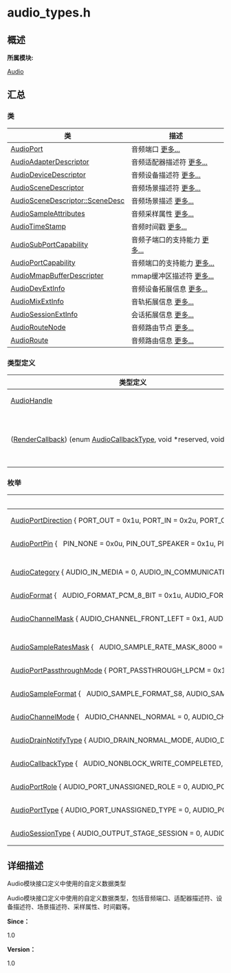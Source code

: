 # audio_types.h


## **概述**

**所属模块:**

[Audio](_audio.md)


## **汇总**


### 类

  | 类 | 描述 | 
| -------- | -------- |
| [AudioPort](_audio_port.md) | 音频端口&nbsp;[更多...](_audio_port.md) | 
| [AudioAdapterDescriptor](_audio_adapter_descriptor.md) | 音频适配器描述符&nbsp;[更多...](_audio_adapter_descriptor.md) | 
| [AudioDeviceDescriptor](_audio_device_descriptor.md) | 音频设备描述符&nbsp;[更多...](_audio_device_descriptor.md) | 
| [AudioSceneDescriptor](_audio_scene_descriptor.md) | 音频场景描述符&nbsp;[更多...](_audio_scene_descriptor.md) | 
| [AudioSceneDescriptor::SceneDesc](union_audio_scene_descriptor_1_1_scene_desc.md) | 音频场景描述&nbsp;[更多...](union_audio_scene_descriptor_1_1_scene_desc.md) | 
| [AudioSampleAttributes](_audio_sample_attributes.md) | 音频采样属性&nbsp;[更多...](_audio_sample_attributes.md) | 
| [AudioTimeStamp](_audio_time_stamp.md) | 音频时间戳&nbsp;[更多...](_audio_time_stamp.md) | 
| [AudioSubPortCapability](_audio_sub_port_capability.md) | 音频子端口的支持能力&nbsp;[更多...](_audio_sub_port_capability.md) | 
| [AudioPortCapability](_audio_port_capability.md) | 音频端口的支持能力&nbsp;[更多...](_audio_port_capability.md) | 
| [AudioMmapBufferDescripter](_audio_mmap_buffer_descripter.md) | mmap缓冲区描述符&nbsp;[更多...](_audio_mmap_buffer_descripter.md) | 
| [AudioDevExtInfo](_audio_dev_ext_info.md) | 音频设备拓展信息&nbsp;[更多...](_audio_dev_ext_info.md) | 
| [AudioMixExtInfo](_audio_mix_ext_info.md) | 音轨拓展信息&nbsp;[更多...](_audio_mix_ext_info.md) | 
| [AudioSessionExtInfo](_audio_session_ext_info.md) | 会话拓展信息&nbsp;[更多...](_audio_session_ext_info.md) | 
| [AudioRouteNode](_audio_route_node.md) | 音频路由节点&nbsp;[更多...](_audio_route_node.md) | 
| [AudioRoute](_audio_route.md) | 音频路由信息&nbsp;[更多...](_audio_route.md) | 


### 类型定义

  | 类型定义 | 描述 | 
| -------- | -------- |
| [AudioHandle](_audio.md#ga18675ddb073465fdeac33a897f675d79) | 音频句柄 | 
| ([RenderCallback](_audio.md#rendercallback))&nbsp;(enum&nbsp;[AudioCallbackType](_audio.md#audiocallbacktype),&nbsp;void&nbsp;\*reserved,&nbsp;void&nbsp;\*cookie) | 回调函数指针&nbsp;[更多...](_audio.md#rendercallback) | 


### 枚举

  | 枚举 | 描述 | 
| -------- | -------- |
| [AudioPortDirection](_audio.md#audioportdirection)&nbsp;{&nbsp;PORT_OUT&nbsp;=&nbsp;0x1u,&nbsp;PORT_IN&nbsp;=&nbsp;0x2u,&nbsp;PORT_OUT_IN&nbsp;=&nbsp;0x3u&nbsp;} | 音频端口的类型&nbsp;[更多...](_audio.md#audioportdirection) | 
| [AudioPortPin](_audio.md#audioportpin)&nbsp;{&nbsp;&nbsp;&nbsp;PIN_NONE&nbsp;=&nbsp;0x0u,&nbsp;PIN_OUT_SPEAKER&nbsp;=&nbsp;0x1u,&nbsp;PIN_OUT_HEADSET&nbsp;=&nbsp;0x2u,&nbsp;PIN_OUT_LINEOUT&nbsp;=&nbsp;0x4u,&nbsp;&nbsp;&nbsp;PIN_OUT_HDMI&nbsp;=&nbsp;0x8u,&nbsp;PIN_OUT_USB&nbsp;=&nbsp;0x10u,&nbsp;PIN_OUT_USB_EXT&nbsp;=&nbsp;0x20u,&nbsp;PIN_IN_MIC&nbsp;=&nbsp;0x8000001u,&nbsp;&nbsp;&nbsp;PIN_IN_HS_MIC&nbsp;=&nbsp;0x8000002u,&nbsp;PIN_IN_LINEIN&nbsp;=&nbsp;0x8000004u,&nbsp;PIN_IN_USB_EXT&nbsp;=&nbsp;0x8000008u&nbsp;} | 音频适配器端口的PIN脚&nbsp;[更多...](_audio.md#audioportpin) | 
| [AudioCategory](_audio.md#audiocategory)&nbsp;{&nbsp;AUDIO_IN_MEDIA&nbsp;=&nbsp;0,&nbsp;AUDIO_IN_COMMUNICATION,&nbsp;AUDIO_IN_RINGTONE,&nbsp;AUDIO_IN_CALL&nbsp;} | 音频类型（category）&nbsp;[更多...](_audio.md#audiocategory) | 
| [AudioFormat](_audio.md#audioformat)&nbsp;{&nbsp;&nbsp;&nbsp;AUDIO_FORMAT_PCM_8_BIT&nbsp;=&nbsp;0x1u,&nbsp;AUDIO_FORMAT_PCM_16_BIT&nbsp;=&nbsp;0x2u,&nbsp;AUDIO_FORMAT_PCM_24_BIT&nbsp;=&nbsp;0x3u,&nbsp;AUDIO_FORMAT_PCM_32_BIT&nbsp;=&nbsp;0x4u,&nbsp;&nbsp;&nbsp;AUDIO_FORMAT_AAC_MAIN&nbsp;=&nbsp;0x1000001u,&nbsp;AUDIO_FORMAT_AAC_LC&nbsp;=&nbsp;0x1000002u,&nbsp;AUDIO_FORMAT_AAC_LD&nbsp;=&nbsp;0x1000003u,&nbsp;AUDIO_FORMAT_AAC_ELD&nbsp;=&nbsp;0x1000004u,&nbsp;&nbsp;&nbsp;AUDIO_FORMAT_AAC_HE_V1&nbsp;=&nbsp;0x1000005u,&nbsp;AUDIO_FORMAT_AAC_HE_V2&nbsp;=&nbsp;0x1000006u,&nbsp;AUDIO_FORMAT_G711A&nbsp;=&nbsp;0x2000001u,&nbsp;AUDIO_FORMAT_G711U&nbsp;=&nbsp;0x2000002u,&nbsp;&nbsp;&nbsp;AUDIO_FORMAT_G726&nbsp;=&nbsp;0x2000003u&nbsp;} | 音频格式&nbsp;[更多...](_audio.md#audioformat) | 
| [AudioChannelMask](_audio.md#audiochannelmask)&nbsp;{&nbsp;AUDIO_CHANNEL_FRONT_LEFT&nbsp;=&nbsp;0x1,&nbsp;AUDIO_CHANNEL_FRONT_RIGHT&nbsp;=&nbsp;0x2,&nbsp;AUDIO_CHANNEL_MONO&nbsp;=&nbsp;0x1u,&nbsp;AUDIO_CHANNEL_STEREO&nbsp;=&nbsp;0x3u&nbsp;} | 音频通道掩码（mask）&nbsp;[更多...](_audio.md#audiochannelmask) | 
| [AudioSampleRatesMask](_audio.md#audiosampleratesmask)&nbsp;{&nbsp;&nbsp;&nbsp;AUDIO_SAMPLE_RATE_MASK_8000&nbsp;=&nbsp;0x1u,&nbsp;AUDIO_SAMPLE_RATE_MASK_12000&nbsp;=&nbsp;0x2u,&nbsp;AUDIO_SAMPLE_RATE_MASK_11025&nbsp;=&nbsp;0x4u,&nbsp;AUDIO_SAMPLE_RATE_MASK_16000&nbsp;=&nbsp;0x8u,&nbsp;&nbsp;&nbsp;AUDIO_SAMPLE_RATE_MASK_22050&nbsp;=&nbsp;0x10u,&nbsp;AUDIO_SAMPLE_RATE_MASK_24000&nbsp;=&nbsp;0x20u,&nbsp;AUDIO_SAMPLE_RATE_MASK_32000&nbsp;=&nbsp;0x40u,&nbsp;AUDIO_SAMPLE_RATE_MASK_44100&nbsp;=&nbsp;0x80u,&nbsp;&nbsp;&nbsp;AUDIO_SAMPLE_RATE_MASK_48000&nbsp;=&nbsp;0x100u,&nbsp;AUDIO_SAMPLE_RATE_MASK_64000&nbsp;=&nbsp;0x200u,&nbsp;AUDIO_SAMPLE_RATE_MASK_96000&nbsp;=&nbsp;0x400u,&nbsp;AUDIO_SAMPLE_RATE_MASK_INVALID&nbsp;=&nbsp;0xFFFFFFFFu&nbsp;} | 音频采样频率MASK&nbsp;[更多...](_audio.md#audiosampleratesmask) | 
| [AudioPortPassthroughMode](_audio.md#audioportpassthroughmode)&nbsp;{&nbsp;PORT_PASSTHROUGH_LPCM&nbsp;=&nbsp;0x1,&nbsp;PORT_PASSTHROUGH_RAW&nbsp;=&nbsp;0x2,&nbsp;PORT_PASSTHROUGH_HBR2LBR&nbsp;=&nbsp;0x4,&nbsp;PORT_PASSTHROUGH_AUTO&nbsp;=&nbsp;0x8&nbsp;} | 音频端口的数据透传模式&nbsp;[更多...](_audio.md#audioportpassthroughmode) | 
| [AudioSampleFormat](_audio.md#audiosampleformat)&nbsp;{&nbsp;&nbsp;&nbsp;AUDIO_SAMPLE_FORMAT_S8,&nbsp;AUDIO_SAMPLE_FORMAT_S8P,&nbsp;AUDIO_SAMPLE_FORMAT_U8,&nbsp;AUDIO_SAMPLE_FORMAT_U8P,&nbsp;&nbsp;&nbsp;AUDIO_SAMPLE_FORMAT_S16,&nbsp;AUDIO_SAMPLE_FORMAT_S16P,&nbsp;AUDIO_SAMPLE_FORMAT_U16,&nbsp;AUDIO_SAMPLE_FORMAT_U16P,&nbsp;&nbsp;&nbsp;AUDIO_SAMPLE_FORMAT_S24,&nbsp;AUDIO_SAMPLE_FORMAT_S24P,&nbsp;AUDIO_SAMPLE_FORMAT_U24,&nbsp;AUDIO_SAMPLE_FORMAT_U24P,&nbsp;&nbsp;&nbsp;AUDIO_SAMPLE_FORMAT_S32,&nbsp;AUDIO_SAMPLE_FORMAT_S32P,&nbsp;AUDIO_SAMPLE_FORMAT_U32,&nbsp;AUDIO_SAMPLE_FORMAT_U32P,&nbsp;&nbsp;&nbsp;AUDIO_SAMPLE_FORMAT_S64,&nbsp;AUDIO_SAMPLE_FORMAT_S64P,&nbsp;AUDIO_SAMPLE_FORMAT_U64,&nbsp;AUDIO_SAMPLE_FORMAT_U64P,&nbsp;&nbsp;&nbsp;AUDIO_SAMPLE_FORMAT_F32,&nbsp;AUDIO_SAMPLE_FORMAT_F32P,&nbsp;AUDIO_SAMPLE_FORMAT_F64,&nbsp;AUDIO_SAMPLE_FORMAT_F64P,&nbsp;&nbsp;&nbsp;AUDIO_SAMPLE_FMT_U8,&nbsp;AUDIO_SAMPLE_FMT_S16,&nbsp;AUDIO_SAMPLE_FMT_S32,&nbsp;AUDIO_SAMPLE_FMT_FLOAT,&nbsp;&nbsp;&nbsp;AUDIO_SAMPLE_FMT_DOUBLE,&nbsp;AUDIO_SAMPLE_FMT_U8P,&nbsp;AUDIO_SAMPLE_FMT_S16P,&nbsp;AUDIO_SAMPLE_FMT_S32P,&nbsp;&nbsp;&nbsp;AUDIO_SAMPLE_FMT_FLOATP,&nbsp;AUDIO_SAMPLE_FMT_DOUBLEP,&nbsp;AUDIO_SAMPLE_FMT_INVALID&nbsp;} | 原始音频样本格式&nbsp;[更多...](_audio.md#audiosampleformat) | 
| [AudioChannelMode](_audio.md#audiochannelmode)&nbsp;{&nbsp;&nbsp;&nbsp;AUDIO_CHANNEL_NORMAL&nbsp;=&nbsp;0,&nbsp;AUDIO_CHANNEL_BOTH_LEFT,&nbsp;AUDIO_CHANNEL_BOTH_RIGHT,&nbsp;AUDIO_CHANNEL_EXCHANGE,&nbsp;&nbsp;&nbsp;AUDIO_CHANNEL_MIX,&nbsp;AUDIO_CHANNEL_LEFT_MUTE,&nbsp;AUDIO_CHANNEL_RIGHT_MUTE,&nbsp;AUDIO_CHANNEL_BOTH_MUTE&nbsp;} | 音频播放的通道模式&nbsp;[更多...](_audio.md#audiochannelmode) | 
| [AudioDrainNotifyType](_audio.md#audiodrainnotifytype)&nbsp;{&nbsp;AUDIO_DRAIN_NORMAL_MODE,&nbsp;AUDIO_DRAIN_EARLY_MODE&nbsp;} | DrainBuffer函数结束类型&nbsp;[更多...](_audio.md#audiodrainnotifytype) | 
| [AudioCallbackType](_audio.md#audiocallbacktype)&nbsp;{&nbsp;&nbsp;&nbsp;AUDIO_NONBLOCK_WRITE_COMPELETED,&nbsp;AUDIO_DRAIN_COMPELETED,&nbsp;AUDIO_FLUSH_COMPLETED,&nbsp;AUDIO_RENDER_FULL,&nbsp;&nbsp;&nbsp;AUDIO_ERROR_OCCUR&nbsp;} | 回调函数通知事件类型&nbsp;[更多...](_audio.md#audiocallbacktype) | 
| [AudioPortRole](_audio.md#audioportrole)&nbsp;{&nbsp;AUDIO_PORT_UNASSIGNED_ROLE&nbsp;=&nbsp;0,&nbsp;AUDIO_PORT_SOURCE_ROLE&nbsp;=&nbsp;1,&nbsp;AUDIO_PORT_SINK_ROLE&nbsp;=&nbsp;2&nbsp;} | 音频端口角色&nbsp;[更多...](_audio.md#audioportrole) | 
| [AudioPortType](_audio.md#audioporttype)&nbsp;{&nbsp;AUDIO_PORT_UNASSIGNED_TYPE&nbsp;=&nbsp;0,&nbsp;AUDIO_PORT_DEVICE_TYPE&nbsp;=&nbsp;1,&nbsp;AUDIO_PORT_MIX_TYPE&nbsp;=&nbsp;2,&nbsp;AUDIO_PORT_SESSION_TYPE&nbsp;=&nbsp;3&nbsp;} | 音频端口类型.&nbsp;[更多...](_audio.md#audioporttype) | 
| [AudioSessionType](_audio.md#audiosessiontype)&nbsp;{&nbsp;AUDIO_OUTPUT_STAGE_SESSION&nbsp;=&nbsp;0,&nbsp;AUDIO_OUTPUT_MIX_SESSION,&nbsp;AUDIO_ALLOCATE_SESSION,&nbsp;AUDIO_INVALID_SESSION&nbsp;} | 端口会话类型&nbsp;[更多...](_audio.md#audiosessiontype) | 


## **详细描述**

Audio模块接口定义中使用的自定义数据类型

Audio模块接口定义中使用的自定义数据类型，包括音频端口、适配器描述符、设备描述符、场景描述符、采样属性、时间戳等。

**Since：**

1.0

**Version：**

1.0
